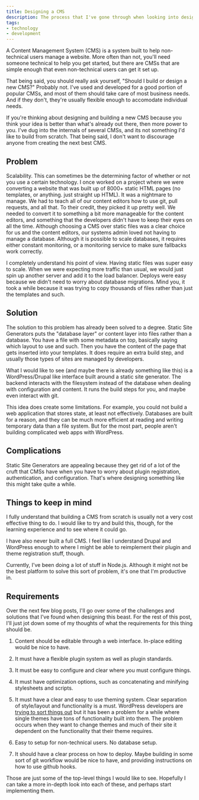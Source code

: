 ```yaml
---
title: Designing a CMS
description: The process that I've gone through when looking into designing a CMS.
tags:
- technology
- development
---
```


A Content Management System (CMS) is a system built to help non-technical users
manage a website. More often than not, you'll need someone technical to help you
get started, but there are CMSs that are simple enough that even non-technical
users can get it set up.

That being said, you should really ask yourself, "Should I build or design a new
CMS?" Probably not. I've used and developed for a good portion of popular CMSs,
and most of them should take care of most business needs. And if they don't,
they're usually flexible enough to accomodate individual needs.

If you're thinking about designing and building a new CMS because you think your
idea is better than what's already out there, then more power to you. I've dug
into the internals of several CMSs, and its not something I'd like to build from
scratch. That being said, I don't want to discourage anyone from creating the
next best CMS.

## Problem

Scalability. This can sometimes be the determining factor of whether or not you
use a certain technology. I once worked on a project where we were converting a
website that was built up of 8000+ static HTML pages (no templates, or anything.
just straight up HTML). It was a nightmare to manage. We had to teach all of our
content editors how to use git, pull requests, and all that. To their credit,
they picked it up pretty well. We needed to convert it to something a bit more
manageable for the content editors, and something that the developers didn't
have to keep their eyes on all the time. Although choosing a CMS over static
files was a clear choice for us and the content editors, our systems admin loved
not having to manage a database. Although it is possible to scale databases, it
requires either constant monitoring, or a monitoring service to make sure
fallbacks work correctly.

I completely understand his point of view. Having static files was super easy
to scale. When we were expecting more traffic than usual, we would just spin up
another server and add it to the load balancer. Deploys were easy because we
didn't need to worry about database migrations. Mind you, it took a while
because it was trying to copy thousands of files rather than just the templates
and such.

## Solution

The solution to this problem has already been solved to a degree. Static Site
Generators puts the "database layer" or content layer into files rather than a
database. You have a file with some metadata on top, basically saying which
layout to use and such. Then you have the content of the page that gets inserted
into your templates. It does require an extra build step, and usually those
types of sites are managed by developers.

What I would like to see (and maybe there is already something like this) is a
WordPress/Drupal like interface built around a static site generator. The
backend interacts with the filesystem instead of the database when dealing with
configuration and content. It runs the build steps for you, and maybe even
interact with git.

This idea does create some limitations. For example, you could not build a web
application that stores state, at least not effectively. Databases are built for
a reason, and they can be much more efficient at reading and writing temporary
data than a file system. But for the most part, people aren't building
complicated web apps with WordPress.

## Complications

Static Site Generators are appealing because they get rid of a lot of the cruft
that CMSs have when you have to worry about plugin registration, authentication,
and configuration. That's where designing something like this might take quite
a while.

## Things to keep in mind

I fully understand that building a CMS from scratch is usually not a very cost
effective thing to do. I would like to try and build this, though, for the
learning experience and to see where it could go.

I have also never built a full CMS. I feel like I understand Drupal and
WordPress enough to where I might be able to reimplement their plugin and theme
registration stuff, though.

Currently, I've been doing a lot of stuff in Node.js. Although it might not be
the best platform to solve this sort of problem, it's one that I'm productive
in.

## Requirements

Over the next few blog posts, I'll go over some of the challenges and solutions
that I've found when designing this beast. For the rest of this post, I'll just
jot down some of my thoughts of what the requirements for this thing should be.

1. Content should be editable through a web interface. In-place editing would
be nice to have.

2. It must have a flexible plugin system as well as plugin standards.

3. It must be easy to configure and clear where you must configure things.

4. It must have optimization options, such as concatenating and minifying
stylesheets and scripts.

5. It must have a clear and easy to use theming system. Clear separation of
style/layout and functionality is a must. WordPress developers are
[trying to sort things out](http://wptavern.com/why-wordpress-theme-developers-are-moving-functionality-into-plugins)
but it has been a problem for a while where single themes have tons of
functionality built into them. The problem occurs when they want to change
themes and much of their site it dependent on the functionality that their
theme requires.

6. Easy to setup for non-technical users. No database setup.

7. It should have a clear process on how to deploy. Maybe building in some sort
of git workflow would be nice to have, and providing instructions on how to use
github hooks.

Those are just some of the top-level things I would like to see. Hopefully I can
take a more in-depth look into each of these, and perhaps start implementing
them.

